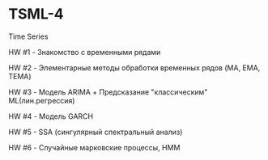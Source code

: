# TSML-4
Time Series

HW #1 - Знакомство с временными рядами

HW #2 - Элементарные методы обработки временных рядов (MA, EMA, TEMA)

HW #3 - Модель ARIMA + Предсказание "классическим" ML(лин.регрессия)

HW #4 - Модель GARCH

HW #5 - SSA (сингулярный спектральный анализ)

HW #6 - Случайные марковские процессы, HMM
